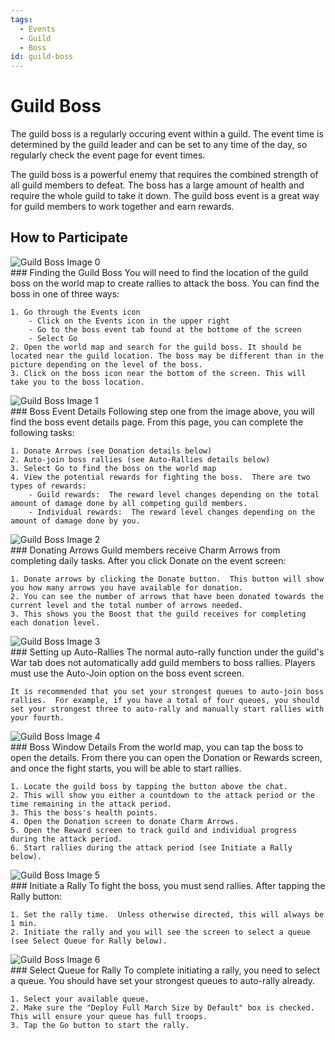 ```yaml
---
tags:
  - Events
  - Guild
  - Boss
id: guild-boss
---
```


# Guild Boss

The guild boss is a regularly occuring event within a guild. The event time is determined by the guild leader and can be set to any time of the day, so regularly check the event page for event times.

The guild boss is a powerful enemy that requires the combined strength of all guild members to defeat. The boss has a large amount of health and require the whole guild to take it down. The guild boss event is a great way for guild members to work together and earn rewards.

## How to Participate

<div class="th_container">
  <div class="th_image">
    <img src={require('/static/img/guild-boss-0.jpg').default} alt="Guild Boss Image 0" />
  </div>
  <div class="th_text">
    ### Finding the Guild Boss
    You will need to find the location of the guild boss on the world map to create rallies to attack the boss. You can find the boss in one of three ways:

    1. Go through the Events icon
        - Click on the Events icon in the upper right
        - Go to the boss event tab found at the bottome of the screen
        - Select Go
    2. Open the world map and search for the guild boss. It should be located near the guild location. The boss may be different than in the picture depending on the level of the boss.
    3. Click on the boss icon near the bottom of the screen. This will take you to the boss location.
    
  </div>
</div>

<div class="th_container">
  <div class="th_image">
    <img src={require('/static/img/guild-boss-1.jpg').default} alt="Guild Boss Image 1" />
  </div>
  <div class="th_text">
     ### Boss Event Details
    Following step one from the image above, you will find the boss event details page. From this page, you can complete the following tasks:

    1. Donate Arrows (see Donation details below)
	2. Auto-join boss rallies (see Auto-Rallies details below)
	3. Select Go to find the boss on the world map
	4. View the potential rewards for fighting the boss.  There are two types of rewards:
		- Guild rewards:  The reward level changes depending on the total amount of damage done by all competing guild members.
		- Individual rewards:  The reward level changes depending on the amount of damage done by you.
	
  </div>
</div>

<div class="th_container">
  <div class="th_image">
    <img src={require('/static/img/guild-boss-2.jpg').default} alt="Guild Boss Image 2" />
  </div>
  <div class="th_text">
    ### Donating Arrows
    Guild members receive Charm Arrows from completing daily tasks.  After you click Donate on the event screen:
	
	1. Donate arrows by clicking the Donate button.  This button will show you how many arrows you have available for donation.
	2. You can see the number of arrows that have been donated towards the current level and the total number of arrows needed.
	3. This shows you the Boost that the guild receives for completing each donation level.
	
  </div>
</div>

<div class="th_container">
  <div class="th_image">
    <img src={require('/static/img/guild-boss-3.jpg').default} alt="Guild Boss Image 3" />
  </div>
  <div class="th_text">
    ### Setting up Auto-Rallies
    The normal auto-rally function under the guild's War tab does not automatically add guild members to boss rallies.  Players must use the Auto-Join option on the boss event screen.
	
	It is recommended that you set your strongest queues to auto-join boss rallies.  For example, if you have a total of four queues, you should set your strongest three to auto-rally and manually start rallies with your fourth.
	
  </div>
</div>

<div class="th_container">
  <div class="th_image">
    <img src={require('/static/img/guild-boss-4.jpg').default} alt="Guild Boss Image 4" />
  </div>
  <div class="th_text">
    ### Boss Window Details
    From the world map, you can tap the boss to open the details.  From there you can open the Donation or Rewards screen, and once the fight starts, you will be able to start rallies.
	
	1. Locate the guild boss by tapping the button above the chat.
	2. This will show you either a countdown to the attack period or the time remaining in the attack period.
	3. This the boss's health points.
	4. Open the Donation screen to donate Charm Arrows.
	5. Open the Reward screen to track guild and individual progress during the attack period.
	6. Start rallies during the attack period (see Initiate a Rally below).
	
  </div>
</div>

<div class="th_container">
  <div class="th_image">
    <img src={require('/static/img/guild-boss-5.jpg').default} alt="Guild Boss Image 5" />
  </div>
  <div class="th_text">
    ### Initiate a Rally
    To fight the boss, you must send rallies. After tapping the Rally button:
	
	1. Set the rally time.  Unless otherwise directed, this will always be 1 min.
	2. Initiate the rally and you will see the screen to select a queue (see Select Queue for Rally below).
	
  </div>
</div>

<div class="th_container">
  <div class="th_image">
    <img src={require('/static/img/guild-boss-6.jpg').default} alt="Guild Boss Image 6" />
  </div>
  <div class="th_text">
    ### Select Queue for Rally
    To complete initiating a rally, you need to select a queue.  You should have set your strongest queues to auto-rally already.
	
	1. Select your available queue.
	2. Make sure the "Deploy Full March Size by Default" box is checked.  This will ensure your queue has full troops.
	3. Tap the Go button to start the rally.
	
  </div>
</div>

<div class="popup-image">
  <img src={require('/static/img/guild-boss-1.jpg').default} alt="" />
</div>

